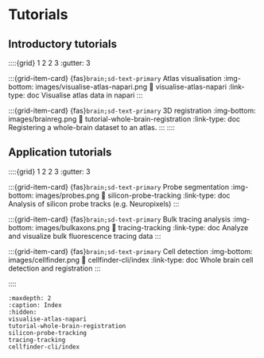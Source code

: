 # Tutorials

## Introductory tutorials
::::{grid} 1 2 2 3
:gutter: 3

:::{grid-item-card} {fas}`brain;sd-text-primary` Atlas visualisation
:img-bottom: images/visualise-atlas-napari.png
:link: visualise-atlas-napari
:link-type: doc
Visualise atlas data in napari
:::

:::{grid-item-card} {fas}`brain;sd-text-primary` 3D registration
:img-bottom: images/brainreg.png
:link: tutorial-whole-brain-registration
:link-type: doc
Registering a whole-brain dataset to an atlas.
:::
::::

## Application tutorials
::::{grid} 1 2 2 3
:gutter: 3



:::{grid-item-card} {fas}`brain;sd-text-primary` Probe segmentation
:img-bottom: images/probes.png
:link: silicon-probe-tracking
:link-type: doc
Analysis of silicon probe tracks (e.g. Neuropixels)
:::


:::{grid-item-card} {fas}`brain;sd-text-primary` Bulk tracing analysis
:img-bottom: images/bulkaxons.png
:link: tracing-tracking
:link-type: doc
Analyze and visualize bulk fluorescence tracing data
:::

:::{grid-item-card} {fas}`brain;sd-text-primary` Cell detection
:img-bottom: images/cellfinder.png
:link: cellfinder-cli/index
:link-type: doc
Whole brain cell detection and registration
:::

::::

```{toctree}
:maxdepth: 2
:caption: Index
:hidden:
visualise-atlas-napari
tutorial-whole-brain-registration
silicon-probe-tracking
tracing-tracking
cellfinder-cli/index

```